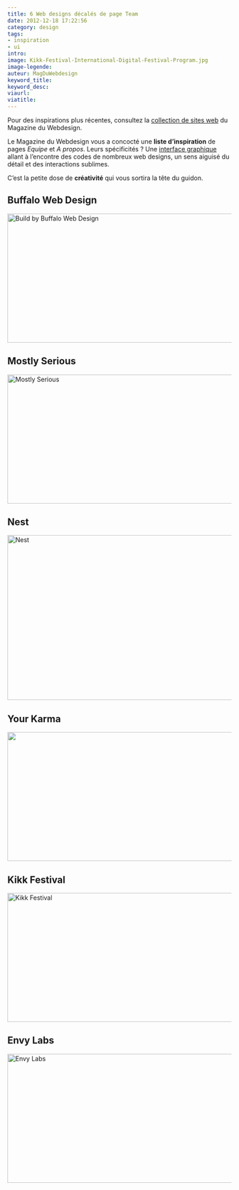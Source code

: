 ```yaml
---
title: 6 Web designs décalés de page Team
date: 2012-12-18 17:22:56
category: design
tags:
- inspiration
- ui
intro:
image: Kikk-Festival-International-Digital-Festival-Program.jpg
image-legende:
auteur: MagDuWebdesign
keyword_title:
keyword_desc:
viaurl:
viatitle:
---
```

<p class="panel radius">Pour des inspirations plus récentes, consultez la <a href="http://www.magazineduwebdesign.com/inspirations/ui-design/sites-web/">collection de sites web</a> du Magazine du Webdesign.</p>
<p>Le Magazine du Webdesign vous a concocté une&nbsp;<strong>liste d’inspiration</strong> de pages <em>Equipe</em> et <em>A propos</em>. Leurs spécificités ? Une <a title="30 Kits UI gratuits – sources HTML/PSD incluses" href="http://magazineduwebdesign.com/kit-ui-psd-html-css-jquery">interface graphique</a> allant à l’encontre des codes de nombreux web designs, un sens aiguisé du détail et des interactions sublimes.</p>
<p>C’est la petite dose de <strong>créativité</strong> qui vous sortira la tête du guidon.</p>
<h2>Buffalo Web Design</h2>
<p><a title="Buffalo Web Design" href="http://builtbybuffalo.com/about" rel="attachment wp-att-2625" target="_blank"><img class="alignnone size-full wp-image-2625" title="Build by Buffalo Web Design" src="https://s3-eu-west-1.amazonaws.com/mdw-images/large/About-Us-Built-by%2BBuffalo-Web-Design-Brighton-UK.jpg" alt="Build by Buffalo Web Design" width="555" height="290"></a></p>
<h2>Mostly Serious</h2>
<p><a title="Mostly Serious" href="http://mostlyserious.io/about-us/" rel="attachment wp-att-2626" target="_blank"><img class="alignnone size-full wp-image-2626" title="Mostly Serious" src="https://s3-eu-west-1.amazonaws.com/mdw-images/large/Interactive-Solutions-and-Interactive-Apps-Mostly-Serious.jpg" alt="Mostly Serious" width="555" height="290"></a></p>
<h2>Nest</h2>
<p><a title="Nest" href="http://www.nest.com/about/" rel="attachment wp-att-2628" target="_blank"><img class="alignnone size-full wp-image-2628" title="Nest" src="https://s3-eu-west-1.amazonaws.com/mdw-images/large/Nest-The-Learning Thermostat-About us.jpg" alt="Nest" width="555" height="371"></a></p>
<h2>Your Karma</h2>
<p><a title="Your Karma" href="https://yourkarma.com/about" rel="attachment wp-att-2624" target="_blank"><img class="alignnone size-full wp-image-2624" title="Karma" src="https://s3-eu-west-1.amazonaws.com/mdw-images/large/About-Karma-A-simple-and-honest-mobile-provider..jpg" alt="" width="555" height="290"></a></p>
<h2>Kikk Festival</h2>
<p><a title="Kikk Festival" href="http://kikk.be/2012/kontest.htm?lng=en" rel="attachment wp-att-2627" target="_blank"><img class="alignnone size-full wp-image-2627" title="Kikk Festival" src="https://s3-eu-west-1.amazonaws.com/mdw-images/large/Kikk-Festival-International-Digital-Festival-Program.jpg" alt="Kikk Festival" width="555" height="290"></a></p>
<h2>Envy Labs</h2>
<p><a title="Envy Labs" href="http://envylabs.com/team/" rel="attachment wp-att-2629" target="_blank"><img class="alignnone size-full wp-image-2629" title="Envy Labs" src="https://s3-eu-west-1.amazonaws.com/mdw-images/large/Team-Envy-Labs.jpg" alt="Envy Labs" width="555" height="290"></a></p>
